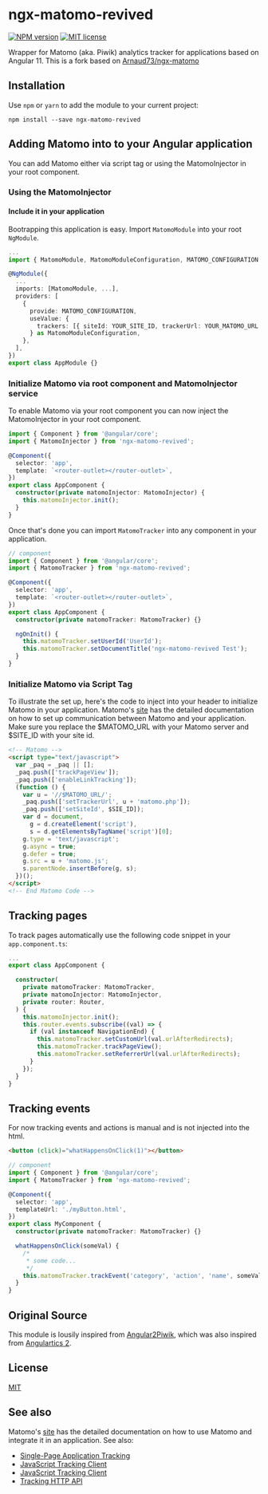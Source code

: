 # ngx-matomo-revived

[![NPM version](https://img.shields.io/npm/v/ngx-matomo-revived.svg)](https://www.npmjs.com/package/ngx-matomo-revived)
[![MIT license](http://img.shields.io/badge/license-MIT-brightgreen.svg)](http://opensource.org/licenses/MIT)

Wrapper for Matomo (aka. Piwik) analytics tracker for applications based on Angular 11.
This is a fork based on [Arnaud73/ngx-matomo](https://github.com/Arnaud73/ngx-matomo)

## Installation

Use `npm` or `yarn` to add the module to your current project:

```
npm install --save ngx-matomo-revived
```

## Adding Matomo into to your Angular application

You can add Matomo either via script tag or using the MatomoInjector in your root component.

### Using the MatomoInjector

#### Include it in your application

Bootrapping this application is easy. Import `MatomoModule` into your root `NgModule`.

```ts
...
import { MatomoModule, MatomoModuleConfiguration, MATOMO_CONFIGURATION } from 'ngx-matomo-revived';

@NgModule({
  ...
  imports: [MatomoModule, ...],
  providers: [
    {
      provide: MATOMO_CONFIGURATION,
      useValue: {
        trackers: [{ siteId: YOUR_SITE_ID, trackerUrl: YOUR_MATOMO_URL }],
      } as MatomoModuleConfiguration,
    },
  ],
})
export class AppModule {}
```

### Initialize Matomo via root component and MatomoInjector service

To enable Matomo via your root component you can now inject the MatomoInjector in your root component.

```ts
import { Component } from '@angular/core';
import { MatomoInjector } from 'ngx-matomo-revived';

@Component({
  selector: 'app',
  template: `<router-outlet></router-outlet>`,
})
export class AppComponent {
  constructor(private matomoInjector: MatomoInjector) {
    this.matomoInjector.init();
  }
}
```

Once that's done you can import `MatomoTracker` into any component in your application.

```ts
// component
import { Component } from '@angular/core';
import { MatomoTracker } from 'ngx-matomo-revived';

@Component({
  selector: 'app',
  template: `<router-outlet></router-outlet>`,
})
export class AppComponent {
  constructor(private matomoTracker: MatomoTracker) {}

  ngOnInit() {
    this.matomoTracker.setUserId('UserId');
    this.matomoTracker.setDocumentTitle('ngx-matomo-revived Test');
  }
}
```

### Initialize Matomo via Script Tag

To illustrate the set up, here's the code to inject into your header to initialize Matomo in your application. Matomo's [site](https://developer.matomo.org/guides/tracking-javascript-guide) has the detailed documentation on how to set up communication between Matomo and your application.
Make sure you replace the $MATOMO_URL with your Matomo server and $SITE_ID with your site id.

```html
<!-- Matomo -->
<script type="text/javascript">
  var _paq = _paq || [];
  _paq.push(['trackPageView']);
  _paq.push(['enableLinkTracking']);
  (function () {
    var u = '//$MATOMO_URL/';
    _paq.push(['setTrackerUrl', u + 'matomo.php']);
    _paq.push(['setSiteId', $SIE_ID]);
    var d = document,
      g = d.createElement('script'),
      s = d.getElementsByTagName('script')[0];
    g.type = 'text/javascript';
    g.async = true;
    g.defer = true;
    g.src = u + 'matomo.js';
    s.parentNode.insertBefore(g, s);
  })();
</script>
<!-- End Matomo Code -->
```

## Tracking pages

To track pages automatically use the following code snippet in your `app.component.ts`:

```ts
...
export class AppComponent {

  constructor(
    private matomoTracker: MatomoTracker,
    private matomoInjector: MatomoInjector,
    private router: Router,
  ) {
    this.matomoInjector.init();
    this.router.events.subscribe((val) => {
      if (val instanceof NavigationEnd) {
        this.matomoTracker.setCustomUrl(val.urlAfterRedirects);
        this.matomoTracker.trackPageView();
        this.matomoTracker.setReferrerUrl(val.urlAfterRedirects);
      }
    });
  }
}
```

## Tracking events

For now tracking events and actions is manual and is not injected into the html.

```html
<button (click)="whatHappensOnClick(1)"></button>
```

```ts
// component
import { Component } from '@angular/core';
import { MatomoTracker } from 'ngx-matomo-revived';

@Component({
  selector: 'app',
  templateUrl: './myButton.html',
})
export class MyComponent {
  constructor(private matomoTracker: MatomoTracker) {}

  whatHappensOnClick(someVal) {
    /*
     * some code...
     */
    this.matomoTracker.trackEvent('category', 'action', 'name', someVal);
  }
}
```

## Original Source

This module is lousily inspired from [Angular2Piwik](https://github.com/awronka/Angular2Piwik), which was also inspired from [Angulartics 2](https://github.com/angulartics/angulartics2).

## License

[MIT](LICENSE)

## See also

Matomo's [site](https://developer.matomo.org/) has the detailed documentation on how to use Matomo and integrate it in an application.
See also:

- [Single-Page Application Tracking](https://developer.matomo.org/guides/spa-tracking)
- [JavaScript Tracking Client](https://developer.matomo.org/guides/tracking-javascript-guide)
- [JavaScript Tracking Client](https://developer.matomo.org/api-reference/tracking-javascript)
- [Tracking HTTP API](https://developer.matomo.org/api-reference/tracking-api)
